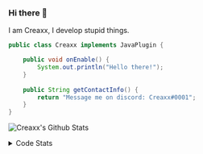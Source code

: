 ### Hi there 👋

I am Creaxx, I develop stupid things. 

```java
public class Creaxx implements JavaPlugin {

    public void onEnable() {
        System.out.println("Hello there!");
    }
    
    public String getContactInfo() {
        return "Message me on discord: Creaxx#0001";
    }
}
```

![Creaxx's Github Stats](https://github-readme-stats.vercel.app/api?username=CreaxxOG&show_icons=true&theme=dark&count_private=true)

<details>
  <summary>Code Stats</summary>

<!--START_SECTION:waka-->
![Code Time](http://img.shields.io/badge/Code%20Time-1%2C121%20hrs%2047%20mins-blue)

![Lines of code](https://img.shields.io/badge/From%20Hello%20World%20I%27ve%20Written-166%20lines%20of%20code-blue)

**🐱 My GitHub Data** 

> 🏆 743 Contributions in the Year 2023
 > 
> 📦 66.3 kB Used in GitHub's Storage 
 > 
> 🚫 Not Opted to Hire
 > 
> 📜 4 Public Repositories 
 > 
> 🔑 2 Private Repositories  
 > 
**I'm an Early 🐤** 

```text
🌞 Morning      165 commits       █░░░░░░░░░░░░░░░░░░░░░░░░   06.53 % 
🌆 Daytime     1118 commits       ███████████░░░░░░░░░░░░░░   44.28 % 
🌃 Evening     1200 commits       ████████████░░░░░░░░░░░░░   47.52 % 
🌙 Night         42 commits       ░░░░░░░░░░░░░░░░░░░░░░░░░   01.66 % 

```
📅 **I'm Most Productive on Sunday** 

```text
Monday         310 commits       ███░░░░░░░░░░░░░░░░░░░░░░   12.28 % 
Tuesday        323 commits       ███░░░░░░░░░░░░░░░░░░░░░░   12.79 % 
Wednesday      306 commits       ███░░░░░░░░░░░░░░░░░░░░░░   12.12 % 
Thursday       385 commits       ███░░░░░░░░░░░░░░░░░░░░░░   15.25 % 
Friday         218 commits       ██░░░░░░░░░░░░░░░░░░░░░░░   08.63 % 
Saturday       482 commits       ████░░░░░░░░░░░░░░░░░░░░░   19.09 % 
Sunday         501 commits       █████░░░░░░░░░░░░░░░░░░░░   19.84 % 

```


📊 **This Week I Spent My Time On** 

```text
💬 Programming Languages: 
Java                     7 hrs 50 mins       ███████████████████████░░   92.70 % 
XML                      24 mins             █░░░░░░░░░░░░░░░░░░░░░░░░   04.82 % 
Text                     4 mins              ░░░░░░░░░░░░░░░░░░░░░░░░░   00.96 % 
Properties               2 mins              ░░░░░░░░░░░░░░░░░░░░░░░░░   00.51 % 
YAML                     2 mins              ░░░░░░░░░░░░░░░░░░░░░░░░░   00.46 % 

🔥 Editors: 
IntelliJ                 8 hrs 27 mins       █████████████████████████   100.00 % 

```

**I Mostly Code in Java** 

```text
Java                     13 repos            ███████████████░░░░░░░░░░   61.90 % 
Kotlin                   7 repos             ████████░░░░░░░░░░░░░░░░░   33.33 % 
EJS                      1 repo              █░░░░░░░░░░░░░░░░░░░░░░░░   04.76 % 

```



 Last Updated on 22/02/2023 01:42:42 UTC
<!--END_SECTION:waka-->
</details>
